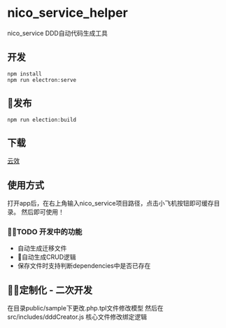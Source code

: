 # nico_service_helper
nico_service DDD自动代码生成工具

## 开发
```
npm install
npm run electron:serve
```
## 发布
```
npm run election:build
```
## 下载
[云效](https://thoughts.aliyun.com/workspaces/612f181088d9c6001a04b81e/docs/618cc5f1e87e050001901e49)

## 使用方式

打开app后，在右上角输入nico_service项目路径，点击小飞机按钮即可缓存目录。
然后即可使用！

### TODO 开发中的功能
- 自动生成迁移文件
- 自动生成CRUD逻辑
- 保存文件时支持判断dependencies中是否已存在


## 定制化 - 二次开发

  在目录public/sample下更改.php.tpl文件修改模型
  然后在src/includes/dddCreator.js 核心文件修改绑定逻辑

